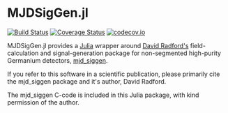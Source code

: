 # MJDSigGen.jl

[![Build Status](https://travis-ci.org/mppmu/MJDSigGen.jl.svg?branch=master)](https://travis-ci.org/mppmu/MJDSigGen.jl)
[![Coverage Status](https://coveralls.io/repos/github/mppmu/MJDSigGen.jl/badge.svg?branch=master)](https://coveralls.io/github/mppmu/MJDSigGen.jl?branch=master)
[![codecov.io](http://codecov.io/github/mppmu/MJDSigGen.jl/coverage.svg?branch=master)](http://codecov.io/github/mppmu/MJDSigGen.jl?branch=master)

MJDSigGen.jl provides a [Julia](http://julialang.org/) wrapper around
[David Radford's](http://radware.phy.ornl.gov/) field-calculation and
signal-generation package for non-segmented high-purity Germanium detectors,
[mjd_siggen](http://radware.phy.ornl.gov/MJ/mjd_siggen/).

If you refer to this software in a scientific publication, please primarily
cite the mjd_siggen package and it's author, David Radford.

The mjd_siggen C-code is included in this Julia package, with kind permission
of the author.
